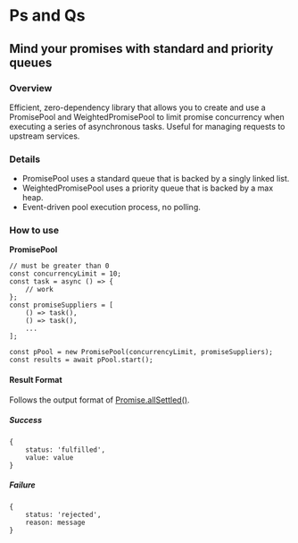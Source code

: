 # Ps and Qs
## Mind your promises with standard and priority queues

### Overview
Efficient, zero-dependency library that allows you to create and use a PromisePool and
WeightedPromisePool to limit promise concurrency when executing a series of
asynchronous tasks. Useful for managing requests to upstream services.

### Details
- PromisePool uses a standard queue that is backed by a singly linked list.
- WeightedPromisePool uses a priority queue that is backed by a max heap.
- Event-driven pool execution process, no polling.

### How to use
**PromisePool**
```
// must be greater than 0
const concurrencyLimit = 10;
const task = async () => {
    // work
};
const promiseSuppliers = [
    () => task(),
    () => task(),
    ...
];

const pPool = new PromisePool(concurrencyLimit, promiseSuppliers);
const results = await pPool.start();
```

#### Result Format
Follows the output format of [Promise.allSettled()](https://developer.mozilla.org/en-US/docs/Web/JavaScript/Reference/Global_Objects/Promise/allSettled).

##### Success
```
{
    status: 'fulfilled',
    value: value
}
```

##### Failure
```
{
    status: 'rejected',
    reason: message
}
```
